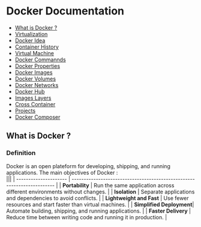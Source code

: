 # Docker Documentation

- [What is Docker ?](#docker-documentation)
- [Virtualization](#virtualization)
- [Docker Idea](#docker-idea)
- [Container History](#container-history)
- [Virtual Machine](#container-history)
- [Docker Commannds](#container-history)
- [Docker Properties](#container-history)
- [Docker Images](#container-history)
- [Docker Volumes](#container-history)
- [Docker Networks](#container-history)
- [Docker Hub](#container-history)
- [Images Layers](#container-history)
- [Cross Container](#container-history)
- [Projects](#container-history)
- [Docker Composer](#container-history)

## What is Docker ?

### Definition

Docker is an open plateform for developing, shipping, and running applications.
The main objectives of Docker :  
|||
| --------------------- | ----------------------------------------------------------------------- |
| **Portability**          | Run the same application across different environments without changes. |
| **Isolation**             | Separate applications and dependencies to avoid conflicts.              |
| **Lightweight and Fast**  | Use fewer resources and start faster than virtual machines.             |
| **Simplified Deployment**| Automate building, shipping, and running applications.                  |
| **Faster Delivery**       | Reduce time between writing code and running it in production.          |
